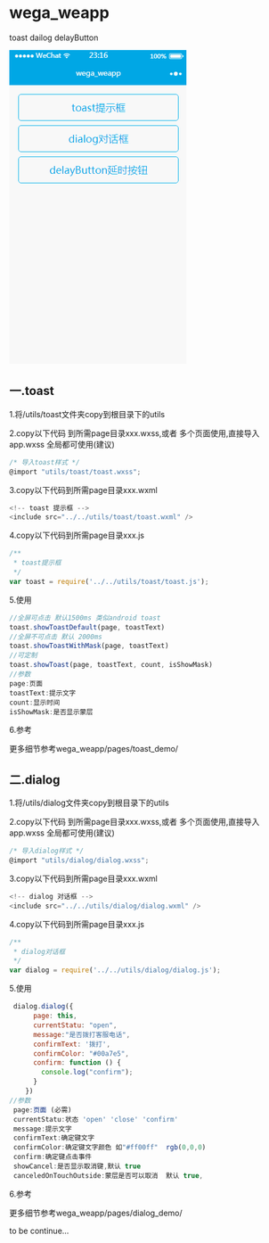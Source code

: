 # wega_weapp

   toast   dailog   delayButton  

![wege_weapp_1.gif](https://github.com/LinweiJ/wega_weapp/blob/master/screen_shot/wege_weapp_1.gif)



## 一.toast

1.将/utils/toast文件夹copy到根目录下的utils

2.copy以下代码 到所需page目录xxx.wxss,或者 多个页面使用,直接导入app.wxss 全局都可使用(建议)

```js
/* 导入toast样式 */
@import "utils/toast/toast.wxss";
```

3.copy以下代码到所需page目录xxx.wxml

```js
<!-- toast 提示框 -->
<include src="../../utils/toast/toast.wxml" />
```

4.copy以下代码到所需page目录xxx.js

```js
/**
 * toast提示框
 */
var toast = require('../../utils/toast/toast.js');
```

5.使用

```js
//全屏可点击 默认1500ms 类似android toast
toast.showToastDefault(page, toastText)
//全屏不可点击 默认 2000ms
toast.showToastWithMask(page, toastText)
//可定制 
toast.showToast(page, toastText, count, isShowMask)
//参数
page:页面
toastText:提示文字
count:显示时间
isShowMask:是否显示蒙层
```

6.参考

更多细节参考wega_weapp/pages/toast_demo/

## 二.dialog

1.将/utils/dialog文件夹copy到根目录下的utils

2.copy以下代码 到所需page目录xxx.wxss,或者 多个页面使用,直接导入app.wxss 全局都可使用(建议)

```js
/* 导入dialog样式 */
@import "utils/dialog/dialog.wxss";
```

3.copy以下代码到所需page目录xxx.wxml

```js
<!-- dialog 对话框 -->
<include src="../../utils/dialog/dialog.wxml" />
```

4.copy以下代码到所需page目录xxx.js

```js
/**
 * dialog对话框
 */
var dialog = require('../../utils/dialog/dialog.js');
```

5.使用

```js
 dialog.dialog({
      page: this,
      currentStatu: "open",
      message:"是否拨打客服电话",
      confirmText: '拨打',
      confirmColor: "#00a7e5",
      confirm: function () {
        console.log("confirm");
      }
    })
//参数
 page:页面 (必需)
 currentStatu:状态 'open' 'close' 'confirm'
 message:提示文字
 confirmText:确定键文字
 confirmColor:确定键文字颜色 如"#ff00ff"  rgb(0,0,0)
 confirm:确定键点击事件 
 showCancel:是否显示取消键,默认 true
 canceledOnTouchOutside:蒙层是否可以取消  默认 true,
```

6.参考

更多细节参考wega_weapp/pages/dialog_demo/



 to be continue...



















